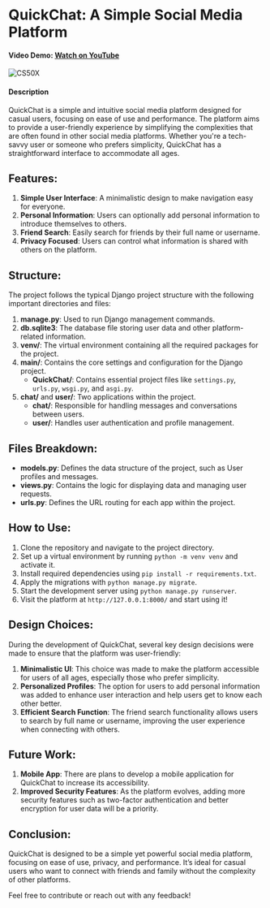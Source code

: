 # QuickChat: A Simple Social Media Platform
#### Video Demo: [Watch on YouTube](https://www.youtube.com/watch?v=gQidJSOYlCc)

![CS50X](https://certificates.cs50.io/78bacc91-98d0-439c-8d9b-76853177c814.png?size=letter)

#### Description
QuickChat is a simple and intuitive social media platform designed for casual users, focusing on ease of use and performance. The platform aims to provide a user-friendly experience by simplifying the complexities that are often found in other social media platforms. Whether you're a tech-savvy user or someone who prefers simplicity, QuickChat has a straightforward interface to accommodate all ages.

## Features:
1. **Simple User Interface**: A minimalistic design to make navigation easy for everyone.
2. **Personal Information**: Users can optionally add personal information to introduce themselves to others.
3. **Friend Search**: Easily search for friends by their full name or username.
4. **Privacy Focused**: Users can control what information is shared with others on the platform.

## Structure:
The project follows the typical Django project structure with the following important directories and files:

1. **manage.py**: Used to run Django management commands.
2. **db.sqlite3**: The database file storing user data and other platform-related information.
3. **venv/**: The virtual environment containing all the required packages for the project.
4. **main/**: Contains the core settings and configuration for the Django project.
   - **QuickChat/**: Contains essential project files like `settings.py`, `urls.py`, `wsgi.py`, and `asgi.py`.
5. **chat/** and **user/**: Two applications within the project.
   - **chat/**: Responsible for handling messages and conversations between users.
   - **user/**: Handles user authentication and profile management.

## Files Breakdown:
- **models.py**: Defines the data structure of the project, such as User profiles and messages.
- **views.py**: Contains the logic for displaying data and managing user requests.
- **urls.py**: Defines the URL routing for each app within the project.

## How to Use:
1. Clone the repository and navigate to the project directory.
2. Set up a virtual environment by running `python -m venv venv` and activate it.
3. Install required dependencies using `pip install -r requirements.txt`.
4. Apply the migrations with `python manage.py migrate`.
5. Start the development server using `python manage.py runserver`.
6. Visit the platform at `http://127.0.0.1:8000/` and start using it!

## Design Choices:
During the development of QuickChat, several key design decisions were made to ensure that the platform was user-friendly:
1. **Minimalistic UI**: This choice was made to make the platform accessible for users of all ages, especially those who prefer simplicity.
2. **Personalized Profiles**: The option for users to add personal information was added to enhance user interaction and help users get to know each other better.
3. **Efficient Search Function**: The friend search functionality allows users to search by full name or username, improving the user experience when connecting with others.

## Future Work:
1. **Mobile App**: There are plans to develop a mobile application for QuickChat to increase its accessibility.
2. **Improved Security Features**: As the platform evolves, adding more security features such as two-factor authentication and better encryption for user data will be a priority.

## Conclusion:
QuickChat is designed to be a simple yet powerful social media platform, focusing on ease of use, privacy, and performance. It’s ideal for casual users who want to connect with friends and family without the complexity of other platforms.

Feel free to contribute or reach out with any feedback!
